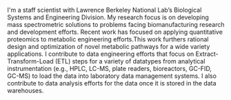 I'm a staff scientist with Lawrence Berkeley National Lab’s Biological Systems and Engineering Division. My research focus is on developing mass spectrometric solutions to problems facing biomanufacturing research and development efforts. Recent work has focused on applying quantitative proteomics to metabolic engineering efforts.This work furthers rational design and optimization of novel metabolic pathways for a wide variety applications. I contribute to data engineering efforts that focus on Extract-Transform-Load (ETL) steps for a variety of datatypes from analytical instrumentation (e.g., HPLC, LC-MS, plate readers, bioreactors, GC-FID, GC-MS) to load the data into laboratory data management systems. I also contribute to data analysis efforts for the data once it is stored in the data warehouses.

